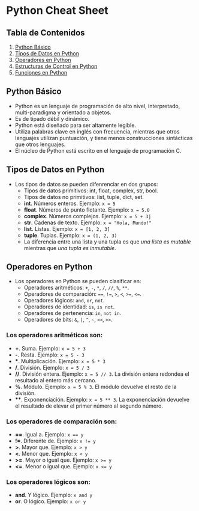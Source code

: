 # Python Cheat Sheet

## Tabla de Contenidos
1. [Python Básico](#python-básico)
2. [Tipos de Datos en Python](#tipos-de-datos-en-python)
3. [Operadores en Python](#operadores-en-python)
4. [Estructuras de Control en Python](#estructuras-de-control-en-python)
5. [Funciones en Python](#funciones-en-python)

## Python Básico
- Python es un lenguaje de programación de alto nivel, interpretado, multi-paradigma y orientado a objetos.
- Es de tipado débil y dinámico.
- Python está diseñado para ser altamente legible.
- Utiliza palabras clave en inglés con frecuencia, mientras que otros lenguajes utilizan puntuación, y tiene menos construcciones sintácticas que otros lenguajes.
- El núcleo de Python está escrito en el lenguaje de programación C.

## Tipos de Datos en Python
- Los tipos de datos se pueden difenrenciar en dos grupos:
  - Tipos de datos primitivos: int, float, complex, str, bool.
  - Tipos de datos no primitivos: list, tuple, dict, set.
  - **int**. Números enteros. Ejemplo: `x = 5`
  - **float**. Números de punto flotante. Ejemplo: `x = 5.0`    
  - **complex**. Números complejos. Ejemplo: `x = 5 + 3j`
  - **str**. Cadenas de texto. Ejemplo: `x = "Hola, Mundo!"`
  - **list**. Listas. Ejemplo: `x = [1, 2, 3]`
  - **tuple**. Tuplas. Ejemplo: `x = (1, 2, 3)`
  - La diferencia entre una lista y una tupla es que _una lista es mutable_ mientras que _una tupla es inmutable_.

## Operadores en Python
- Los operadores en Python se pueden clasificar en:
  - Operadores aritméticos: `+`, `-`, `*`, `/`, `//`, `%`, `**`.
  - Operadores de comparación: `==`, `!=`, `>`, `<`, `>=`, `<=`.
  - Operadores lógicos: `and`, `or`, `not`.
  - Operadores de identidad: `is`, `is not`.
  - Operadores de pertenencia: `in`, `not in`.
  - Operadores de bits: `&`, `|`, `^`, `~`, `<<`, `>>`.

### Los operadores aritméticos son:
- **+**. Suma. Ejemplo: `x = 5 + 3`
- **-**. Resta. Ejemplo: `x = 5 - 3`
- **\***. Multiplicación. Ejemplo: `x = 5 * 3`
- **/**. División. Ejemplo: `x = 5 / 3`
- **//**. División entera. Ejemplo: `x = 5 // 3`. La división entera redondea el resultado al entero más cercano.
- **%**. Módulo. Ejemplo: `x = 5 % 3`. El módulo devuelve el resto de la división.
- **\*\***. Exponenciación. Ejemplo: `x = 5 ** 3`. La exponenciación devuelve el resultado de elevar el primer número al segundo número.

### Los operadores de comparación son:
- **==**. Igual a. Ejemplo: `x == y`
- **!=**. Diferente de. Ejemplo: `x != y`
- **>**. Mayor que. Ejemplo: `x > y`
- **<**. Menor que. Ejemplo: `x < y`
- **>=**. Mayor o igual que. Ejemplo: `x >= y`
- **<=**. Menor o igual que. Ejemplo: `x <= y`

### Los operadores lógicos son:
- **and**. Y lógico. Ejemplo: `x and y`
- **or**. O lógico. Ejemplo: `x or y`






